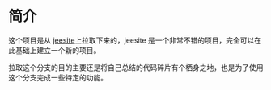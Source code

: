 # 简介
这个项目是从 [jeesite](https://gitee.com/thinkgem/jeesite)上拉取下来的，jeesite 是一个非常不错的项目，完全可以在此基础上建立一个新的项目。

拉取这个分支的目的主要还是将自己总结的代码碎片有个栖身之地，也是为了使用这个分支完成一些特定的功能。

